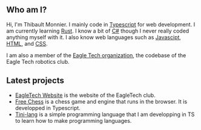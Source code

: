 ## Who am I?

Hi, I'm Thibault Monnier. I mainly code in [Typescript](https://en.wikipedia.org/wiki/TypeScript) for web development. I am currently learning [Rust](https://en.wikipedia.org/wiki/Rust_(programming_language)). I know a bit of [C#](https://en.wikipedia.org/wiki/C_Sharp_(programming_language)) though I never really coded anything myself with it. I also know web languages such as [Javascipt](https://en.wikipedia.org/wiki/JavaScript), [HTML](https://en.wikipedia.org/wiki/HTML), and [CSS](https://en.wikipedia.org/wiki/CSS).

I am also a member of the [Eagle Tech organization](https://github.com/Eagletech-robotic), the codebase of the Eagle Tech robotics club.

## Latest projects

- [EagleTech Website](https://github.com/eagletech-robotic/website) is the website of the EagleTech club.
- [Free Chess](https://github.com/Thibault-Monnier/free-chess) is a chess game and engine that runs in the browser. It is developped in Typescript.
- [Tini-lang](https://github.com/Thibault-Monnier/tini-lang) is a simple programming language that I am developping in TS to learn how to make programming languages.

